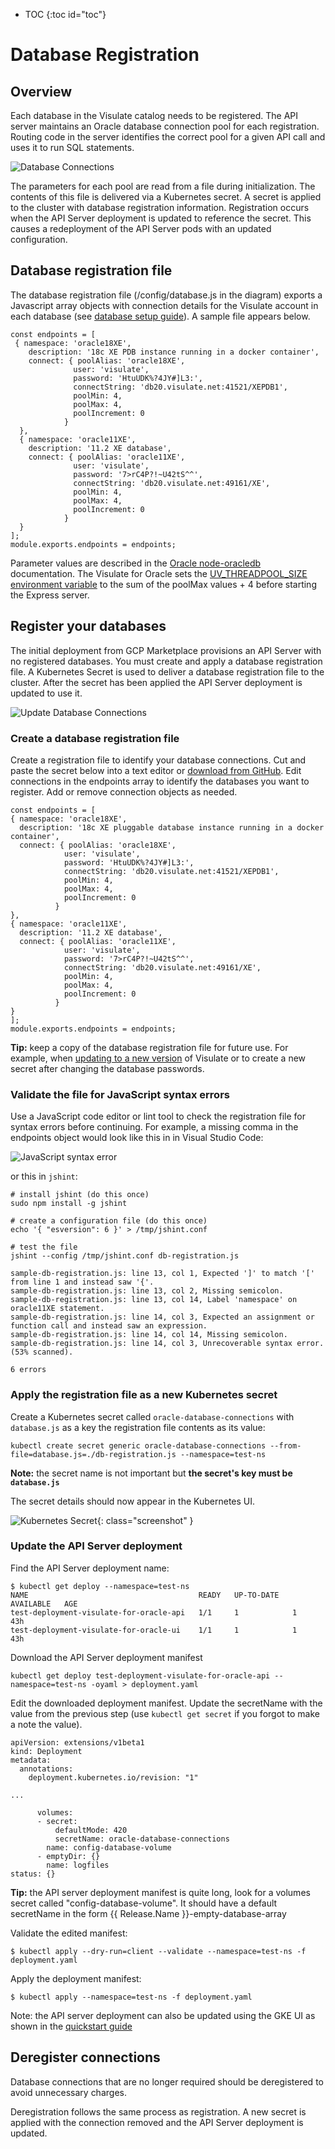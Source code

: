 * TOC
{:toc id="toc"}

# Database Registration
## Overview
Each database in the Visulate catalog needs to be registered. The API server maintains an Oracle database connection pool for each registration. Routing code in the server identifies the correct pool for a given API call and uses it to run SQL statements.

![Database Connections](/images/database-connections.png)

 The parameters for each pool are read from a file during initialization. The contents of this file is delivered via a Kubernetes secret. A secret is applied to the cluster with database registration information. Registration occurs when the API Server deployment is updated to reference the secret. This causes a redeployment of the API Server pods with an updated configuration.

## Database registration file

The database registration file (/config/database.js in the diagram) exports a Javascript array objects with connection details for the Visulate account in each database (see [database setup guide](/pages/database-setup.html)).  A sample file appears below.

```
const endpoints = [
 { namespace: 'oracle18XE',
    description: '18c XE PDB instance running in a docker container',
    connect: { poolAlias: 'oracle18XE',
              user: 'visulate',
              password: 'HtuUDK%?4JY#]L3:',
              connectString: 'db20.visulate.net:41521/XEPDB1',
              poolMin: 4,
              poolMax: 4,
              poolIncrement: 0
            }
  },
  { namespace: 'oracle11XE',
    description: '11.2 XE database',
    connect: { poolAlias: 'oracle11XE',
              user: 'visulate',
              password: '7>rC4P?!~U42tS^^',
              connectString: 'db20.visulate.net:49161/XE',
              poolMin: 4,
              poolMax: 4,
              poolIncrement: 0
            }
  }
];
module.exports.endpoints = endpoints;
```

Parameter values are described in the [Oracle node-oracledb](https://oracle.github.io/node-oracledb/doc/api.html#connpooling) documentation. The Visulate for Oracle sets the [UV_THREADPOOL_SIZE environment variable](http://docs.libuv.org/en/v1.x/threadpool.html) to the sum of the poolMax values + 4 before starting the Express server.

## Register your databases

The initial deployment from GCP Marketplace provisions an API Server with no registered databases. You must create and apply a database registration file. A Kubernetes Secret is used to deliver a database registration file to the cluster. After the secret has been applied the API Server deployment is updated to use it. 

![Update Database Connections](/images/update-database-connections.png)

### Create a database registration file

Create a registration file to identify your database connections. Cut and paste the secret below into a text editor or [download from GitHub](https://raw.githubusercontent.com/visulate/visulate-for-oracle/master/api-server/database-setup/sample-db-registration.js). Edit connections in the endpoints array to identify the databases you want to register. Add or remove connection objects as needed.  
```
const endpoints = [
{ namespace: 'oracle18XE',
  description: '18c XE pluggable database instance running in a docker container',
  connect: { poolAlias: 'oracle18XE',
            user: 'visulate',
            password: 'HtuUDK%?4JY#]L3:',
            connectString: 'db20.visulate.net:41521/XEPDB1',
            poolMin: 4,
            poolMax: 4,
            poolIncrement: 0
          }
},
{ namespace: 'oracle11XE',
  description: '11.2 XE database',
  connect: { poolAlias: 'oracle11XE',
            user: 'visulate',
            password: '7>rC4P?!~U42tS^^',
            connectString: 'db20.visulate.net:49161/XE',
            poolMin: 4,
            poolMax: 4,
            poolIncrement: 0
          }
}
];
module.exports.endpoints = endpoints;
```
**Tip:** keep a copy of the database registration file for future use. For example, when [updating to a new version](/pages/upgrade-guide.html) 
of Visulate or to create a new secret after changing the database passwords. 

### Validate the file for JavaScript syntax errors

Use a JavaScript code editor or lint tool to check the registration file for syntax errors before continuing. 
For example, a missing comma in the endpoints object would look like this in in Visual Studio Code:

![JavaScript syntax error](/images/js-syntax-error.png)

or this in `jshint`:

```shell
# install jshint (do this once)
sudo npm install -g jshint

# create a configuration file (do this once)
echo '{ "esversion": 6 }' > /tmp/jshint.conf 

# test the file
jshint --config /tmp/jshint.conf db-registration.js 

sample-db-registration.js: line 13, col 1, Expected ']' to match '[' from line 1 and instead saw '{'.
sample-db-registration.js: line 13, col 2, Missing semicolon.
sample-db-registration.js: line 13, col 14, Label 'namespace' on oracle11XE statement.
sample-db-registration.js: line 14, col 3, Expected an assignment or function call and instead saw an expression.
sample-db-registration.js: line 14, col 14, Missing semicolon.
sample-db-registration.js: line 14, col 3, Unrecoverable syntax error. (53% scanned).

6 errors
```

### Apply the registration file as a new Kubernetes secret

Create a Kubernetes secret called `oracle-database-connections` with `database.js` as a key the registration file contents as its value:  

```shell
kubectl create secret generic oracle-database-connections --from-file=database.js=./db-registration.js --namespace=test-ns
```

**Note:** the secret name is not important but **the secret's key must be `database.js`** 

The secret details should now appear in the Kubernetes UI.

![Kubernetes Secret](/images/db-secret.png){: class="screenshot" }

### Update the API Server deployment

Find the API Server deployment name:
```
$ kubectl get deploy --namespace=test-ns
NAME                                      READY   UP-TO-DATE   AVAILABLE   AGE
test-deployment-visulate-for-oracle-api   1/1     1            1           43h
test-deployment-visulate-for-oracle-ui    1/1     1            1           43h
```

Download the API Server deployment manifest
```
kubectl get deploy test-deployment-visulate-for-oracle-api --namespace=test-ns -oyaml > deployment.yaml
```

Edit the downloaded deployment manifest. Update the secretName with the value from the previous step (use `kubectl get secret` if you forgot to make a note the value).
```
apiVersion: extensions/v1beta1
kind: Deployment
metadata:
  annotations:
    deployment.kubernetes.io/revision: "1"

...

      volumes:
      - secret:
          defaultMode: 420
          secretName: oracle-database-connections
        name: config-database-volume
      - emptyDir: {}
        name: logfiles
status: {}
```
**Tip:** the API server deployment manifest is quite long, look for a volumes secret called "config-database-volume". It should have a default secretName in the form {{ Release.Name }}-empty-database-array

Validate the edited manifest:
```
$ kubectl apply --dry-run=client --validate --namespace=test-ns -f deployment.yaml
```

Apply the deployment manifest:

```
$ kubectl apply --namespace=test-ns -f deployment.yaml
```

Note: the API server deployment can also be updated using the GKE UI as shown in the [quickstart guide](/pages/quickstart.html#register-your-database-connection)

## Deregister connections
Database connections that are no longer required should be deregistered to avoid unnecessary charges.

Deregistration follows the same process as registration. A new secret is applied with the connection removed and the API Server deployment is updated.